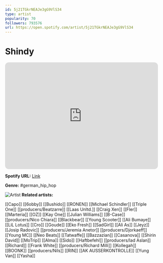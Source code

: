```yaml
---
id: 5j21TGkrNEAJe3gG9VlS34
type: artist
popularity: 70
followers: 793576
url: https://open.spotify.com/artist/5j21TGkrNEAJe3gG9VlS34
---
```

# Shindy

<iframe style="border-radius:12px" src="https://open.spotify.com/embed/artist/5j21TGkrNEAJe3gG9VlS34" width="100%" height="352" frameBorder="0" allowfullscreen="" allow="autoplay; clipboard-write; encrypted-media; fullscreen; picture-in-picture" loading="lazy"></iframe>

**Spotify URL:** [Link](https://open.spotify.com/artist/5j21TGkrNEAJe3gG9VlS34)

**Genre:**  #german_hip_hop

![Artist](https://i.scdn.co/image/ab6761610000e5eb6a8eaa295760570f7f2a4109)
**Related artists:**

[[Capo]]
[[6obby]]
[[Bushido]]
[[RONEN]]
[[Michael Schindler]]
[[Triple One]]
[[producers/Beatzarre]]
[[Laas Unltd.]]
[[Craig Xen]]
[[Fler]]
[[Marteria]]
[[OZ]]
[[Kay One]]
[[Julian Williams]]
[[B-Case]]
[[producers/Nico Chiara]]
[[Blackbear]]
[[Young Scooter]]
[[Ali Bumaye]]
[[LiL Lotus]]
[[Cro]]
[[Goude]]
[[Eko Fresh]]
[[SadGirl]]
[[Ali As]]
[[Jeyz]]
[[Josip Radovic]]
[[producers/Jeremia Anetor]]
[[producers/Djorkaeff]]
[[Young MC]]
[[Neo Beats]]
[[Tatwaffe]]
[[Bazzazian]]
[[Casanova]]
[[Shirin David]]
[[MoTrip]]
[[Alma]]
[[Sido]]
[[Haftbefehl]]
[[producers/Iad Aslan]]
[[Richard]]
[[Frank White]]
[[producers/Richard Milli]]
[[Kollegah]]
[[BOONK]]
[[producers/Nils]]
[[RIN]]
[[AK AUSSERKONTROLLE]]
[[Yung Van]]
[[Yasha]]
